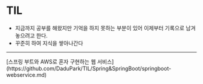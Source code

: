 # TIL
- 지금까지 공부를 해왔지만 기억을 하지 못하는 부분이 있어 이제부터 기록으로 남겨놓으려고 한다.
- 꾸준히 하여 지식을 쌓아나간다
<hr />
[스프링 부트와 AWS로 혼자 구현하는 웹 서비스](https://github.com/DaduPark/TIL/Spring&SpringBoot/springboot-webservice.md)
